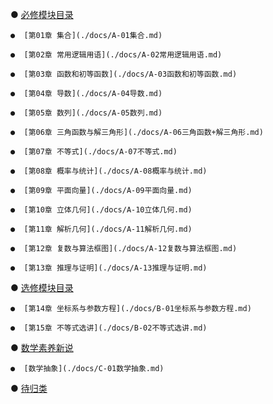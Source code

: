 
●  [必修模块目录](./docs/A-1必修模块目录.md)
 
    ●  [第01章 集合](./docs/A-01集合.md)  
    
    ●  [第02章 常用逻辑用语](./docs/A-02常用逻辑用语.md)   
    
    ●  [第03章 函数和初等函数](./docs/A-03函数和初等函数.md)  
    
    ●  [第04章 导数](./docs/A-04导数.md)  
    
    ●  [第05章 数列](./docs/A-05数列.md)  
    
    ●  [第06章 三角函数与解三角形](./docs/A-06三角函数+解三角形.md)  
    
    ●  [第07章 不等式](./docs/A-07不等式.md)  
        
    ●  [第08章 概率与统计](./docs/A-08概率与统计.md)  
    
    ●  [第09章 平面向量](./docs/A-09平面向量.md)
    
    ●  [第10章 立体几何](./docs/A-10立体几何.md)
    
    ●  [第11章 解析几何](./docs/A-11解析几何.md)
    
    ●  [第12章 复数与算法框图](./docs/A-12复数与算法框图.md)
    
    ●  [第13章 推理与证明](./docs/A-13推理与证明.md)
    
●  [选修模块目录](./docs/B-1选修模块目录.md)

    ●  [第14章 坐标系与参数方程](./docs/B-01坐标系与参数方程.md)

    ●  [第15章 不等式选讲](./docs/B-02不等式选讲.md)


●  [数学素养新说](./docs/C-1数学素养.md)

    ●  [数学抽象](./docs/C-01数学抽象.md)

●  [待归类](./docs/D-待归类.md)


